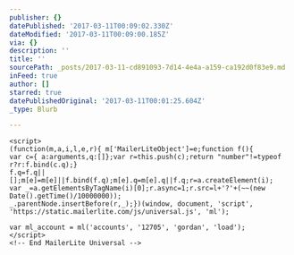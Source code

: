 ```yaml
---
publisher: {}
datePublished: '2017-03-11T00:09:02.330Z'
dateModified: '2017-03-11T00:09:00.185Z'
via: {}
description: ''
title: ''
sourcePath: _posts/2017-03-11-cd891093-7d14-4e4a-a159-ca192d0f83e9.md
inFeed: true
author: []
starred: true
datePublishedOriginal: '2017-03-11T00:01:25.604Z'
_type: Blurb

---
```

<!-- MailerLite Universal -->
    <script>
    (function(m,a,i,l,e,r){ m['MailerLiteObject']=e;function f(){ 
    var c={ a:arguments,q:[]};var r=this.push(c);return "number"!=typeof r?r:f.bind(c.q);}
    f.q=f.q||[];m[e]=m[e]||f.bind(f.q);m[e].q=m[e].q||f.q;r=a.createElement(i);
    var _=a.getElementsByTagName(i)[0];r.async=1;r.src=l+'?'+(~~(new Date().getTime()/10000000));
    _.parentNode.insertBefore(r,_);})(window, document, 'script', 'https://static.mailerlite.com/js/universal.js', 'ml');
    
    var ml_account = ml('accounts', '12705', 'gordan', 'load');
    </script>
    <!-- End MailerLite Universal -->